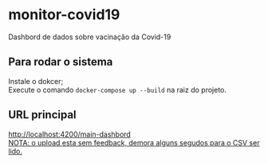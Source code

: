 # monitor-covid19
Dashbord de dados sobre vacinação da Covid-19

## Para rodar o sistema 
Instale o dokcer;  
Execute o comando `docker-compose up --build` na raiz do projeto.

## URL principal
[http://localhost:4200/main-dashbord  
NOTA: o upload esta sem feedback, demora alguns segudos para o CSV ser lido.](http://localhost/#/main-dashbord)
